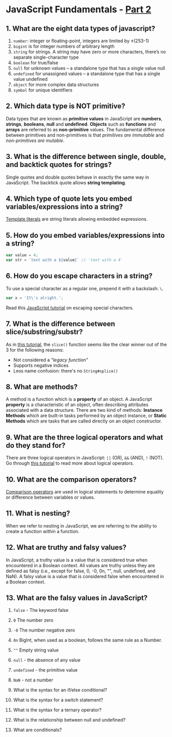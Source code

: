 # JavaScript Fundamentals - [Part 2](https://www.theodinproject.com/courses/foundations/lessons/fundamentals-part-2) 

## 1. What are the eight data types of javascript?
1. `number`: integer or floating-point, integers are limited by ±(253-1)
2. `bigint` is for integer numbers of arbitrary length
3. `string` for strings. A string may have zero or more characters, there’s no separate single-character type
4. `boolean` for true/false
5. `null` for unknown values – a standalone type that has a single value null
6. `undefined` for unassigned values – a standalone type that has a single value undefined
7. `object` for more complex data structures
8. `symbol` for unique identifiers

## 2. Which data type is NOT primitive?
Data types that are known as **primitive values** in JavaScript are **numbers**, **strings**, **booleans**, **null** and **undefined**. **Objects** such as **functions** and **arrays** are referred to as **non-primitive** values. The fundamental difference between primitives and non-primitives is that _primitives are immutable_ and _non-primitives are mutable_.

## 3. What is the difference between single, double, and backtick quotes for strings?
Single quotes and double quotes behave in exactly the same way in JavaScript.
The backtick quote allows **string templating**.

## 4. Which type of quote lets you embed variables/expressions into a string?
[Template literals](https://developer.mozilla.org/en-US/docs/Web/JavaScript/Reference/Template_literals) are string literals allowing embedded expressions.

## 5. How do you embed variables/expressions into a string?
```js
var value = 4;
var str = `text with a ${value}` // 'text with a 4'
```

## 6. How do you escape characters in a string?
To use a special character as a regular one, prepend it with a backslash: `\`.
```js
var x = 'It\'s alright.';
```
Read this [JavaScript tutorial](https://javascript.info/regexp-escaping#:~:text=As%20we%20may%20recall%2C%20regular,backslash%20is%20used%20for%20escaping.) on escaping special characters.

## 7. What is the difference between slice/substring/substr?
As in [this tutorial](https://masteringjs.io/tutorials/fundamentals/substring), the `slice()` function seems like the clear winner out of the 3 for the following reasons:
- Not considered a _"legacy function"_
- Supports negative indices
- Less name confusion: there's no `String#splice()`

## 8. What are methods?
A method is a function which is a **property** of an object. A JavaScript **property** is a characteristic of an object, often describing attributes associated with a data structure. There are two kind of methods: **Instance Methods** which are built-in tasks performed by an object instance, or **Static Methods** which are tasks that are called directly on an object constructor.

## 9. What are the three logical operators and what do they stand for?
There are three logical operators in JavaScript: `||` (OR), `&&` (AND), `!` (NOT). Go through [this tutorial](https://javascript.info/logical-operators#:~:text=There%20are%20three%20logical%20operators,also%20be%20of%20any%20type.) to read more about logical operators.

## 10. What are the comparison operators?
[Comparison operators](https://www.w3schools.com/js/js_comparisons.asp) are used in logical statements to determine equality or difference between variables or values.

## 11. What is nesting?
When we refer to nesting in JavaScript, we are referring to the ability to create a function within a function.

## 12. What are truthy and falsy values?
In JavaScript, a truthy value is a value that is considered true when encountered in a Boolean context. All values are truthy unless they are defined as falsy (i.e., except for false, 0, -0, 0n, "", null, undefined, and NaN). A falsy value is a value that is considered false when encountered in a Boolean context.

## 13. What are the falsy values in JavaScript?
1. `false` - The keyword false
2. `0`	The number zero
3. `-0`	The number negative zero
4. `0n`	BigInt, when used as a boolean, follows the same rule as a Number.
5. `""`	Empty string value
6. `null` - the absence of any value
7. `undefined` - the primitive value
8. `NaN` - not a number

14. What is the syntax for an if/else conditional?
15. What is the syntax for a switch statement?
16. What is the syntax for a ternary operator?
17. What is the relationship between null and undefined?
18. What are conditionals?
